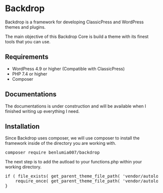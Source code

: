 # Backdrop
Backdrop is a framework for developing ClassicPress and WordPress themes and plugins.

The main objective of this Backdrop Core is build a theme with its finest tools that you can use.

## Requirements
- WordPress 4.9 or higher (Compatible with ClassicPress)
- PHP 7.4 or higher
- Composer

## Documentations
The documentations is under construction and will be available when I finished writing up everything I need.

## Installation
Since Backdrop uses composer, we will use composer to install the framework inside of the directory you are working with.

<pre>
composer require benlumia007/backdrop
</pre>

The next step is to add the autload to your functions.php within your working directory.

<pre>
if ( file_exists( get_parent_theme_file_path( 'vendor/autoload.php' ) ) ) {
	require_once( get_parent_theme_file_path( 'vendor/autoload.php' ) );
}
</pre>